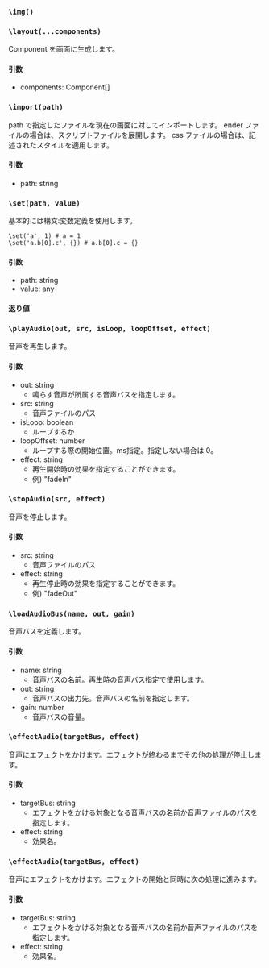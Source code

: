 ### `\img()`
### `\layout(...components)`
Component を画面に生成します。
#### 引数
* components: Component[]

### `\import(path)`
path で指定したファイルを現在の画面に対してインポートします。
ender ファイルの場合は、スクリプトファイルを展開します。
css ファイルの場合は、記述されたスタイルを適用します。
#### 引数
* path: string

### `\set(path, value)`
基本的には構文:変数定義を使用します。
```ender
\set('a', 1) # a = 1
\set('a.b[0].c', {}) # a.b[0].c = {}
```
#### 引数
* path: string
* value: any

#### 返り値

### `\playAudio(out, src, isLoop, loopOffset, effect)`
音声を再生します。

#### 引数
* out: string
  - 鳴らす音声が所属する音声バスを指定します。
* src: string
  - 音声ファイルのパス
* isLoop: boolean
  - ループするか
* loopOffset: number
  - ループする際の開始位置。ms指定。指定しない場合は 0。
* effect: string
  - 再生開始時の効果を指定することができます。
  - 例) "fadeIn"

### `\stopAudio(src, effect)`
音声を停止します。

#### 引数
* src: string
  - 音声ファイルのパス
* effect: string
  - 再生停止時の効果を指定することができます。
  - 例) "fadeOut"

### `\loadAudioBus(name, out, gain)`
音声バスを定義します。

#### 引数
* name: string
  - 音声バスの名前。再生時の音声バス指定で使用します。
* out: string
  - 音声バスの出力先。音声バスの名前を指定します。
* gain: number
  - 音声バスの音量。

### `\effectAudio(targetBus, effect)`
音声にエフェクトをかけます。エフェクトが終わるまでその他の処理が停止します。

#### 引数
* targetBus: string
  - エフェクトをかける対象となる音声バスの名前か音声ファイルのパスを指定します。
* effect: string
  - 効果名。

### `\effectAudio(targetBus, effect)`
音声にエフェクトをかけます。エフェクトの開始と同時に次の処理に進みます。

#### 引数
* targetBus: string
  - エフェクトをかける対象となる音声バスの名前か音声ファイルのパスを指定します。
* effect: string
  - 効果名。



